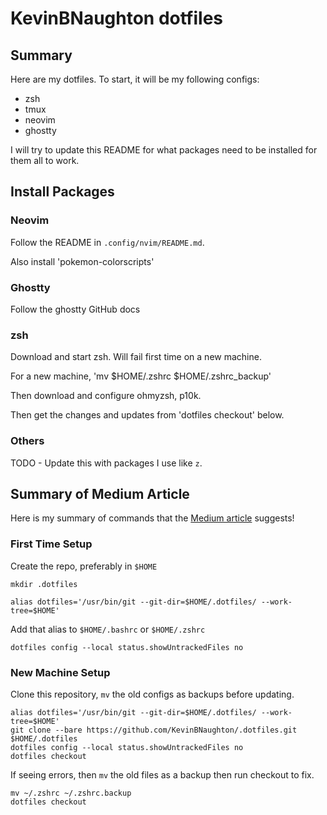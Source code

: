 # KevinBNaughton dotfiles

## Summary

Here are my dotfiles. To start, it will be my following configs:

- zsh
- tmux
- neovim
- ghostty

I will try to update this README for what packages need to be installed for
them all to work.

## Install Packages

### Neovim

Follow the README in `.config/nvim/README.md`.

Also install 'pokemon-colorscripts'

### Ghostty

Follow the ghostty GitHub docs

### zsh

Download and start zsh. Will fail first time on a new machine.

For a new machine, 'mv $HOME/.zshrc $HOME/.zshrc_backup'

Then download and configure ohmyzsh, p10k.

Then get the changes and updates from 'dotfiles checkout' below.

### Others

TODO - Update this with packages I use like `z`.

## Summary of Medium Article

Here is my summary of commands that the
[Medium article](https://medium.com/@simontoth/best-way-to-manage-your-dotfiles-2c45bb280049)
suggests!

### First Time Setup

Create the repo, preferably in `$HOME`

```shell
mkdir .dotfiles
```

```shell
alias dotfiles='/usr/bin/git --git-dir=$HOME/.dotfiles/ --work-tree=$HOME'
```

Add that alias to `$HOME/.bashrc` or `$HOME/.zshrc`

```shell
dotfiles config --local status.showUntrackedFiles no
```

### New Machine Setup

Clone this repository, `mv` the old configs as backups before updating.

```shell
alias dotfiles='/usr/bin/git --git-dir=$HOME/.dotfiles/ --work-tree=$HOME'
git clone --bare https://github.com/KevinBNaughton/.dotfiles.git $HOME/.dotfiles
dotfiles config --local status.showUntrackedFiles no
dotfiles checkout
```

If seeing errors, then `mv` the old files as a backup then run checkout to fix.

```shell
mv ~/.zshrc ~/.zshrc.backup
dotfiles checkout
```
